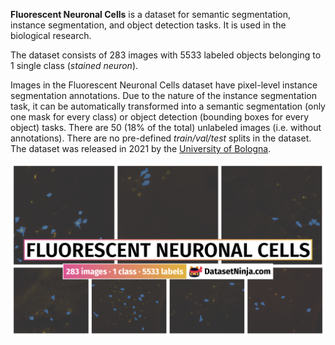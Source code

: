 **Fluorescent Neuronal Cells** is a dataset for semantic segmentation, instance segmentation, and object detection tasks. It is used in the biological research. 

The dataset consists of 283 images with 5533 labeled objects belonging to 1 single class (*stained neuron*).

Images in the Fluorescent Neuronal Cells dataset have pixel-level instance segmentation annotations. Due to the nature of the instance segmentation task, it can be automatically transformed into a semantic segmentation (only one mask for every class) or object detection (bounding boxes for every object) tasks. There are 50 (18% of the total) unlabeled images (i.e. without annotations). There are no pre-defined <i>train/val/test</i> splits in the dataset. The dataset was released in 2021 by the [University of Bologna](https://www.unibo.it/en).

<img src="https://github.com/dataset-ninja/fluorescent-neuronal-cells/raw/main/visualizations/poster.png">
